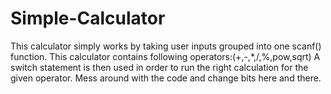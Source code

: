 # Simple-Calculator
This calculator simply works by taking user inputs grouped into one scanf() function.
This calculator contains following operators:(+,-,*,/,%,pow,sqrt)
A switch statement is then used in order to run the right calculation for the given operator.
Mess around with the code and change bits here and there.

